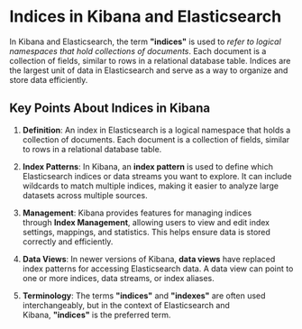 # Indices in Kibana and Elasticsearch

In Kibana and Elasticsearch, the term **"indices"** is used to *refer to logical namespaces that hold collections of documents*. Each document is a collection of fields, similar to rows in a relational database table. Indices are the largest unit of data in Elasticsearch and serve as a way to organize and store data efficiently.

## Key Points About Indices in Kibana

1. **Definition**: An index in Elasticsearch is a logical namespace that holds a collection of documents. Each document is a collection of fields, similar to rows in a relational database table.
 
2. **Index Patterns**: In Kibana, an **index pattern** is used to define which Elasticsearch indices or data streams you want to explore. It can include wildcards to match multiple indices, making it easier to analyze large datasets across multiple sources.
 
3. **Management**: Kibana provides features for managing indices through **Index Management**, allowing users to view and edit index settings, mappings, and statistics. This helps ensure data is stored correctly and efficiently.
 
4. **Data Views**: In newer versions of Kibana, **data views** have replaced index patterns for accessing Elasticsearch data. A data view can point to one or more indices, data streams, or index aliases.
 
5. **Terminology**: The terms **"indices"** and **"indexes"** are often used interchangeably, but in the context of Elasticsearch and Kibana, **"indices"** is the preferred term.

